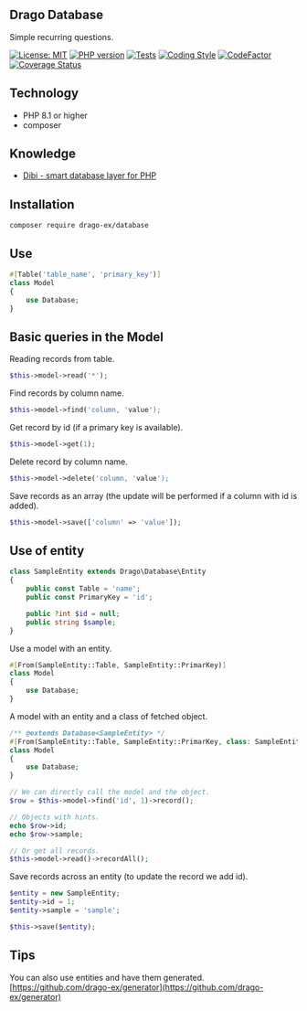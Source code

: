 ## Drago Database
Simple recurring questions.

[![License: MIT](https://img.shields.io/badge/License-MIT-yellow.svg)](https://raw.githubusercontent.com/drago-ex/database/master/license.md)
[![PHP version](https://badge.fury.io/ph/drago-ex%2Fdatabase.svg)](https://badge.fury.io/ph/drago-ex%2Fdatabase)
[![Tests](https://github.com/drago-ex/database/actions/workflows/tests.yml/badge.svg)](https://github.com/drago-ex/database/actions/workflows/tests.yml)
[![Coding Style](https://github.com/drago-ex/database/actions/workflows/coding-style.yml/badge.svg)](https://github.com/drago-ex/database/actions/workflows/coding-style.yml)
[![CodeFactor](https://www.codefactor.io/repository/github/drago-ex/database/badge)](https://www.codefactor.io/repository/github/drago-ex/database)
[![Coverage Status](https://coveralls.io/repos/github/drago-ex/database/badge.svg?branch=master)](https://coveralls.io/github/drago-ex/database?branch=master)

## Technology
- PHP 8.1 or higher
- composer

## Knowledge
- [Dibi - smart database layer for PHP](https://github.com/dg/dibi)

## Installation
```
composer require drago-ex/database
```

## Use
```php
#[Table('table_name', 'primary_key')]
class Model
{
    use Database;
}
```

## Basic queries in the Model

Reading records from table.
```php
$this->model->read('*');
```

Find records by column name.
```php
$this->model->find('column, 'value');
```

Get record by id (if a primary key is available).
```php
$this->model->get(1);
```

Delete record by column name.
```php
$this->model->delete('column, 'value');
```

Save records as an array (the update will be performed if a column with id is added).
```php
$this->model->save(['column' => 'value']);
```

## Use of entity
```php
class SampleEntity extends Drago\Database\Entity
{
	public const Table = 'name';
	public const PrimaryKey = 'id';

	public ?int $id = null;
	public string $sample;
}
```

Use a model with an entity.
```php
#[From(SampleEntity::Table, SampleEntity::PrimarKey)]
class Model
{
    use Database;
}
```

A model with an entity and a class of fetched object.
```php
/** @extends Database<SampleEntity> */
#[From(SampleEntity::Table, SampleEntity::PrimarKey, class: SampleEntity::class)]
class Model
{
    use Database;
}

// We can directly call the model and the object.
$row = $this->model->find('id', 1)->record();

// Objects with hints.
echo $row->id;
echo $row->sample;

// Or get all records.
$this->model->read()->recordAll();
```

Save records across an entity (to update the record we add id).
```php
$entity = new SampleEntity;
$entity->id = 1;
$entity->sample = 'sample';

$this->save($entity);
```

## Tips
You can also use entities and have them generated. [https://github.com/drago-ex/generator](https://github.com/drago-ex/generator)
